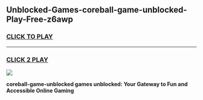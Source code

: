 
## Unblocked-Games-coreball-game-unblocked-Play-Free-z6awp
<h3>
<a href="https://premium76.site?title=coreball-game-unblocked&ref=18A1">CLICK TO PLAY</a></h3>
<hr>

<h3>
<a href="https://premium76.site?title=coreball-game-unblocked&ref=18A1">CLICK 2 PLAY</a>
  
</h3>

<a href="https://premium76.site?title=coreball-game-unblocked&ref=18A1"><img src="https://clearcache.store/games.png"></a>


**coreball-game-unblocked games unblocked: Your Gateway to Fun and Accessible Online Gaming**
